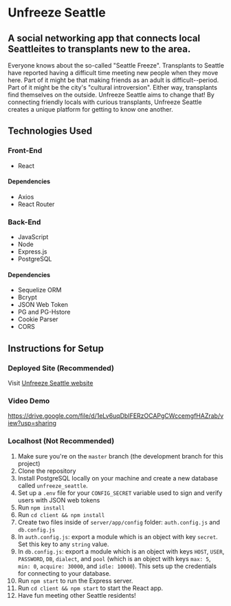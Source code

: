 # Unfreeze Seattle
## A social networking app that connects local Seattleites to transplants new to the area.

Everyone knows about the so-called "Seattle Freeze". Transplants to Seattle have reported having a difficult time meeting new people when they move here. Part of it might be that making friends as an adult is difficult--period. Part of it might be the city's "cultural introversion". Either way, transplants find themselves on the outside. Unfreeze Seattle aims to change that! By connecting friendly locals with curious transplants, Unfreeze Seattle creates a unique platform for getting to know one another.

## Technologies Used
### Front-End
- React
#### Dependencies
- Axios
- React Router
### Back-End
- JavaScript
- Node
- Express.js
- PostgreSQL
#### Dependencies
- Sequelize ORM
- Bcrypt
- JSON Web Token
- PG and PG-Hstore
- Cookie Parser
- CORS

## Instructions for Setup
### Deployed Site (Recommended)
Visit [Unfreeze Seattle website](https://unfreeze-seattle-2022.herokuapp.com/)

### Video Demo
https://drive.google.com/file/d/1eLv6uqDbIFERzOCAPgCWccemgfHAZrab/view?usp=sharing

### Localhost (Not Recommended)
1. Make sure you're on the `master` branch (the development branch for this project)
2. Clone the repository
3. Install PostgreSQL locally on your machine and create a new database called `unfreeze_seattle`.
4. Set up a `.env` file for your `CONFIG_SECRET` variable used to sign and verify users with JSON web tokens
5. Run `npm install`
6. Run `cd client && npm install`
7. Create two files inside of `server/app/config` folder: `auth.config.js` and `db.config.js`
8. In `auth.config.js`: export a module which is an object with key `secret`. Set this key to any `string` value.
9. In `db.config.js`: export a module which is an object with keys `HOST`, `USER`, `PASSWORD`, `DB`, `dialect`, and `pool` (which is an object with keys `max: 5`, `min: 0`, `acquire: 30000`, and `idle: 10000`). This sets up the credentials for connecting to your database.
10. Run `npm start` to run the Express server.
11. Run `cd client && npm start` to start the React app.
12. Have fun meeting other Seattle residents!
